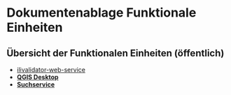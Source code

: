 # Dokumentenablage Funktionale Einheiten

## Übersicht der Funktionalen Einheiten (öffentlich)

* [ilivalidator-web-service](https://github.com/sogis/dok/blob/dok/dok_funktionale_einheiten/Documents/ilivalidator-web-service/ilivalidator-web-service.md)
* [**QGIS Desktop**](https://github.com/sogis/dok/blob/dok/dok_funktionale_einheiten/Documents/QGIS_Desktop/QGIS_Desktop.md)
* [**Suchservice**](https://github.com/sogis/dok/blob/dok/dok_funktionale_einheiten/Documents/Suchservice/Suchservice.md)

